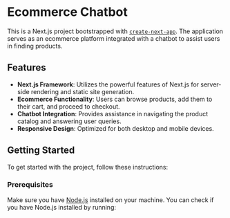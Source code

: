 # Ecommerce Chatbot

This is a Next.js project bootstrapped with [`create-next-app`](https://nextjs.org/docs/app/api-reference/cli/create-next-app). The application serves as an ecommerce platform integrated with a chatbot to assist users in finding products.

## Features

- **Next.js Framework**: Utilizes the powerful features of Next.js for server-side rendering and static site generation.
- **Ecommerce Functionality**: Users can browse products, add them to their cart, and proceed to checkout.
- **Chatbot Integration**: Provides assistance in navigating the product catalog and answering user queries.
- **Responsive Design**: Optimized for both desktop and mobile devices.

## Getting Started

To get started with the project, follow these instructions:

### Prerequisites

Make sure you have [Node.js](https://nodejs.org/) installed on your machine. You can check if you have Node.js installed by running:

